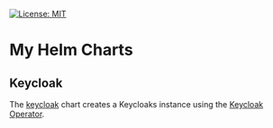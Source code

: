 [![License: MIT](https://img.shields.io/badge/License-MIT-yellow.svg)](https://opensource.org/licenses/MIT)

# My Helm Charts

## Keycloak

The [keycloak](charts/keycloak) chart creates a Keycloaks instance using the [Keycloak Operator](https://github.com/keycloak/keycloak/tree/main/operator).

